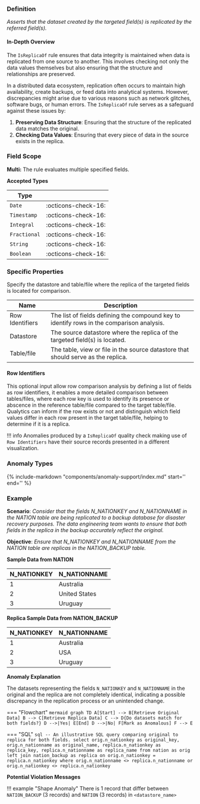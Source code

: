 ### Definition

*Asserts that the dataset created by the targeted field(s) is replicated by the referred field(s).*

#### In-Depth Overview

The `IsReplicaOf` rule ensures that data integrity is maintained when data is replicated from one source to another. This involves checking not only the data values themselves but also ensuring that the structure and relationships are preserved.

In a distributed data ecosystem, replication often occurs to maintain high availability, create backups, or feed data into analytical systems. However, discrepancies might arise due to various reasons such as network glitches, software bugs, or human errors. The `IsReplicaOf` rule serves as a safeguard against these issues by:

1. **Preserving Data Structure**: Ensuring that the structure of the replicated data matches the original.
2. **Checking Data Values**: Ensuring that every piece of data in the source exists in the replica.

### Field Scope

**Multi:** The rule evaluates multiple specified fields.

**Accepted Types**

| Type        |                          |
|-------------|--------------------------|
| `Date`      | <div style="text-align:center">:octicons-check-16:</div>      |
| `Timestamp` | <div style="text-align:center">:octicons-check-16:</div>      |
| `Integral`  | <div style="text-align:center">:octicons-check-16:</div>      |
| `Fractional`| <div style="text-align:center">:octicons-check-16:</div>      |
| `String`    | <div style="text-align:center">:octicons-check-16:</div>      |
| `Boolean`   | <div style="text-align:center">:octicons-check-16:</div>      |

### Specific Properties

Specify the datastore and table/file where the replica of the targeted fields is located for comparison.

| Name       | Description                                                   |
|------------|---------------------------------------------------------------|
| <div class="text-primary">Row Identifiers</div>  | The list of fields defining the compound key to identify rows in the comparison analysis. |
| <div class="text-primary">Datastore</div>  | The source datastore where the replica of the targeted field(s) is located. |
| <div class="text-primary">Table/file</div> | The table, view or file in the source datastore that should serve as the replica. |

#### Row Identifiers

This optional input allow row comparison analysis by defining a list of fields as row identifiers, it enables a more detailed comparison between tables/files, where each row key is used to identify its presence or abscence in the reference table/file compared to the target table/file.  Qualytics can inform if the row exists or not and distinguish which field values differ in each row present in the target table/file, helping to determine if it is a replica.

!!! info
    Anomalies produced by a `IsReplicaOf` quality check making use of `Row Identifiers`  have their source records presented in a different visualization. 



### Anomaly Types

{%
    include-markdown "components/anomaly-support/index.md"
    start='<!-- shape-only--start -->'
    end='<!-- shape-only--end -->'
%}

### Example

**Scenario**: *Consider that the fields N_NATIONKEY and N_NATIONNAME in the NATION table are being replicated to a backup database for disaster recovery purposes. The data engineering team wants to ensure that both fields in the replica in the backup accurately reflect the original.*

**Objective**: *Ensure that N_NATIONKEY and N_NATIONNAME from the NATION table are replicas in the NATION_BACKUP table.*

**Sample Data from NATION**

| N_NATIONKEY | N_NATIONNAME       |
|-------------|--------------------|
| 1           | Australia          |
| 2           | United States      |
| 3           | Uruguay            |

**Replica Sample Data from NATION_BACKUP**

| N_NATIONKEY | N_NATIONNAME       |
|-------------|--------------------|
| 1           | Australia          |
| 2           | USA                |
| 3           | Uruguay            |

**Anomaly Explanation**

The datasets representing the fields `N_NATIONKEY` and `N_NATIONNAME` in the original and the replica are not completely identical, indicating a possible discrepancy in the replication process or an unintended change.

=== "Flowchart"
    ```mermaid
    graph TD
    A[Start] --> B[Retrieve Original Data]
    B --> C[Retrieve Replica Data]
    C --> D{Do datasets match for both fields?}
    D -->|Yes| E[End]
    D -->|No| F[Mark as Anomalous]
    F --> E
    ```

=== "SQL"
    ```sql
    -- An illustrative SQL query comparing original to replica for both fields.
    select
        orig.n_nationkey as original_key,
        orig.n_nationname as original_name,
        replica.n_nationkey as replica_key,
        replica.n_nationname as replica_name
    from nation as orig
    left join nation_backup as replica on orig.n_nationkey = replica.n_nationkey
    where
        orig.n_nationname <> replica.n_nationname
    or
        orig.n_nationkey <> replica.n_nationkey
    ```

**Potential Violation Messages**

!!! example "Shape Anomaly"
    There is 1 record that differ between `NATION_BACKUP` (3 records) and `NATION` (3 records) in `<datastore_name>`
